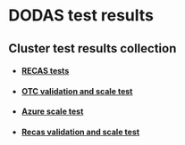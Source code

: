 # DODAS test results

## Cluster test results collection

* #### [RECAS tests](/recas-heat-tests.md)
* #### [OTC validation and scale test](/testotc.md)
* #### [Azure scale test](https://docs.google.com/document/d/1sX4h91lBpsSeznZbKio6074TY-CWEpfP4fJkin3unUo/edit?usp=sharing)
* #### [Recas validation and scale test](/testbari.md)



